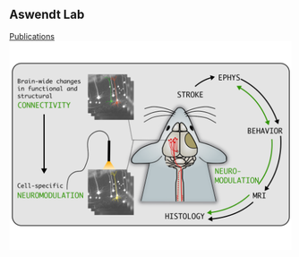 ## Aswendt Lab
[Publications](Publications.md)
![Schemet](/Images/Schema_Maus_Neuromodulation_Internetseite.png)
